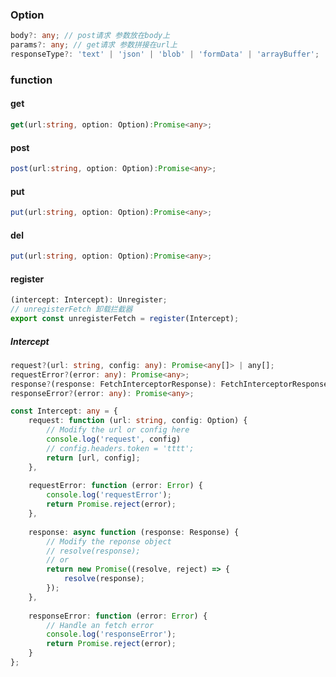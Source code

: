 ### Option

```typescript
body?: any; // post请求 参数放在body上
params?: any; // get请求 参数拼接在url上
responseType?: 'text' | 'json' | 'blob' | 'formData' | 'arrayBuffer';
```

### function

#### get

```typescript
get(url:string, option: Option):Promise<any>;
```

#### post

```typescript
post(url:string, option: Option):Promise<any>;
```

#### put

```typescript
put(url:string, option: Option):Promise<any>;
```

#### del

```typescript
put(url:string, option: Option):Promise<any>;
```

#### register

```typescript
(intercept: Intercept): Unregister;
// unregisterFetch 卸载拦截器
export const unregisterFetch = register(Intercept);
```

##### Intercept

```typescript
request?(url: string, config: any): Promise<any[]> | any[];
requestError?(error: any): Promise<any>;
response?(response: FetchInterceptorResponse): FetchInterceptorResponse;
responseError?(error: any): Promise<any>;
```

```typescript
const Intercept: any = {
	request: function (url: string, config: Option) {
		// Modify the url or config here
		console.log('request', config)
		// config.headers.token = 'tttt';
		return [url, config];
	},
	
	requestError: function (error: Error) {
		console.log('requestError');
		return Promise.reject(error);
	},
	
	response: async function (response: Response) {
		// Modify the reponse object
        // resolve(response);
        // or
		return new Promise((resolve, reject) => {
			resolve(response);
		});
	},
	
	responseError: function (error: Error) {
		// Handle an fetch error
		console.log('responseError');
		return Promise.reject(error);
	}
};
```

